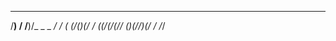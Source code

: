   __         __                  
 /__)  /    /__)/_   _ _       _/
/ ( (/()(/ /   ((/(/(// ()(//)(/ 
        /         /_/            
